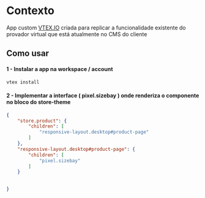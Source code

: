 # Contexto

App custom [VTEX.IO](https://learn.vtex.com/docs/course-store-block-step01manifest-lang-pt) criada para replicar a funcionalidade existente do provador virtual que está atualmente no CMS do cliente

## Como usar

#### 1 - Instalar a app na workspace / account

```
vtex install 
```

#### 2 - Implementar a interface ( pixel.sizebay ) onde renderiza o componente no bloco do store-theme


```json
{
    "store.product": {
        "children": [
            "responsive-layout.desktop#product-page"    
        ]
    },
    "responsive-layout.desktop#product-page": {
        "children": [
            "pixel.sizebay"
        ]
    }
    
    
}

```